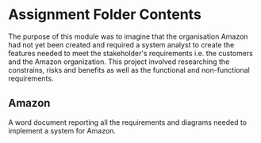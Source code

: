 # Assignment Folder Contents
The purpose of this module was to imagine that the organisation Amazon had not yet been created and required 
a system analyst to create the features needed to meet the stakeholder's requirements i.e. the customers and the Amazon organization. 
This project involved researching the constrains, risks and benefits as well as the functional and non-functional requirements.

## Amazon
A word document reporting all the requirements and diagrams needed to implement a system for Amazon.
